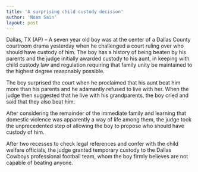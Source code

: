 ```yaml
---
title: 'A surprising child custody decision'
author: 'Noam Sain'
layout: post
---
```


Dallas, TX (AP) – A seven year old boy was at the center of a Dallas County courtroom drama yesterday when he challenged a court ruling over who should have custody of him. The boy has a history of being beaten by his parents and the judge initially awarded custody to his aunt, in keeping with child custody law and regulation requiring that family unity be maintained to the highest degree reasonably possible.  
  
The boy surprised the court when he proclaimed that his aunt beat him more than his parents and he adamantly refused to live with her. When the judge then suggested that he live with his grandparents, the boy cried and said that they also beat him.

After considering the remainder of the immediate family and learning that domestic violence was apparently a way of life among them, the judge took the unprecedented step of allowing the boy to propose who should have custody of him.

After two recesses to check legal references and confer with the child welfare officials, the judge granted temporary custody to the Dallas Cowboys professional football team, whom the boy firmly believes are not capable of beating anyone.